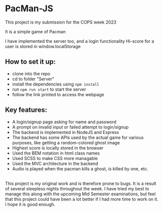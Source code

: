 # PacMan-JS

This project is my submission for the COPS week 2023

It is a simple game of Pacman

I have implemented the server too, and a login functionality 
Hi-score for a user is stored in window.localStorage


## How to set it up:
* clone into the repo
* cd to folder "Server"
* install the dependencies using `npm install`
* run `npm run start` to start the server
* follow the link printed to access the webpage

## Key features:
* A login/signup page asking for name and password
* A prompt on invalid input or failed attempt to login/signup
* The backend is implemented in NodeJS and Express
* The backend has some APIs used by the actual game for various purposes, like getting a random-colored ghost image
* Highest score is locally stored in the browser 
* Used the BEM notation in html class names
* Used SCSS to make CSS more managable
* Used the MVC architecture in the backend
* Audio is played when the pacman kills a ghost, is killed by one, etc.


<br>
This project is my original work and is therefore prone to bugs. It is a result of several sleepless nights throughout the week. I have tried my best to manage this along with the upcoming Mid Semester examinations, but feel that this project could have been a lot better if I had more time to work on it. 
<br>
I hope it is good enough.